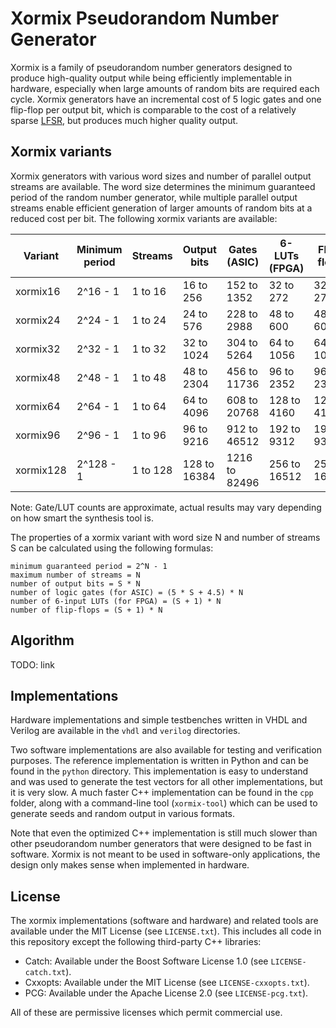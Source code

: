Xormix Pseudorandom Number Generator
====================================

Xormix is a family of pseudorandom number generators designed to produce high-quality output while being efficiently implementable in hardware, especially when large amounts of random bits are required each cycle. Xormix generators have an incremental cost of 5 logic gates and one flip-flop per output bit, which is comparable to the cost of a relatively sparse [LFSR](https://en.wikipedia.org/wiki/Linear-feedback_shift_register), but produces much higher quality output.

Xormix variants
---------------

Xormix generators with various word sizes and number of parallel output streams are available. The word size determines the minimum guaranteed period of the random number generator, while multiple parallel output streams enable efficient generation of larger amounts of random bits at a reduced cost per bit. The following xormix variants are available:

| Variant   | Minimum period | Streams  | Output bits  | Gates (ASIC)  | 6-LUTs (FPGA) | Flip-flops   |
| --------- | -------------- | -------- | ------------ | ------------- | ------------- | ------------ |
| xormix16  | 2^16 - 1       | 1 to 16  | 16 to 256    | 152 to 1352   | 32 to 272     | 32 to 272    |
| xormix24  | 2^24 - 1       | 1 to 24  | 24 to 576    | 228 to 2988   | 48 to 600     | 48 to 600    |
| xormix32  | 2^32 - 1       | 1 to 32  | 32 to 1024   | 304 to 5264   | 64 to 1056    | 64 to 1056   |
| xormix48  | 2^48 - 1       | 1 to 48  | 48 to 2304   | 456 to 11736  | 96 to 2352    | 96 to 2352   |
| xormix64  | 2^64 - 1       | 1 to 64  | 64 to 4096   | 608 to 20768  | 128 to 4160   | 128 to 4160  |
| xormix96  | 2^96 - 1       | 1 to 96  | 96 to 9216   | 912 to 46512  | 192 to 9312   | 192 to 9312  |
| xormix128 | 2^128 - 1      | 1 to 128 | 128 to 16384 | 1216 to 82496 | 256 to 16512  | 256 to 16512 |

Note: Gate/LUT counts are approximate, actual results may vary depending on how smart the synthesis tool is.

The properties of a xormix variant with word size N and number of streams S can be calculated using the following formulas:

	minimum guaranteed period = 2^N - 1
	maximum number of streams = N
	number of output bits = S * N
	number of logic gates (for ASIC) = (5 * S + 4.5) * N
	number of 6-input LUTs (for FPGA) = (S + 1) * N
	number of flip-flops = (S + 1) * N

Algorithm
---------

TODO: link


Implementations
---------------

Hardware implementations and simple testbenches written in VHDL and Verilog are available in the `vhdl` and `verilog` directories.

Two software implementations are also available for testing and verification purposes. The reference implementation is written in Python and can be found in the `python` directory. This implementation is easy to understand and was used to generate the test vectors for all other implementations, but it is very slow. A much faster C++ implementation can be found in the `cpp` folder, along with a command-line tool (`xormix-tool`) which can be used to generate seeds and random output in various formats.

Note that even the optimized C++ implementation is still much slower than other pseudorandom number generators that were designed to be fast in software. Xormix is not meant to be used in software-only applications, the design only makes sense when implemented in hardware.

License
-------

The xormix implementations (software and hardware) and related tools are available under the MIT License (see `LICENSE.txt`). This includes all code in this repository except the following third-party C++ libraries:

- Catch: Available under the Boost Software License 1.0 (see `LICENSE-catch.txt`).
- Cxxopts: Available under the MIT License (see `LICENSE-cxxopts.txt`).
- PCG: Available under the Apache License 2.0 (see `LICENSE-pcg.txt`).

All of these are permissive licenses which permit commercial use.
